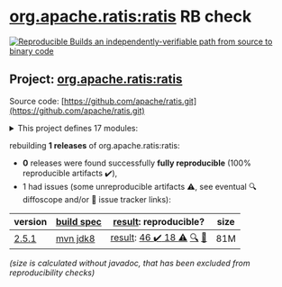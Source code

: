 [org.apache.ratis:ratis](https://central.sonatype.com/artifact/org.apache.ratis/ratis/2.5.1/versions) RB check
=======

[![Reproducible Builds](https://reproducible-builds.org/images/logos/rb.svg) an independently-verifiable path from source to binary code](https://reproducible-builds.org/)

## Project: [org.apache.ratis:ratis](https://central.sonatype.com/artifact/org.apache.ratis/ratis/2.5.1/versions)

Source code: [https://github.com/apache/ratis.git](https://github.com/apache/ratis.git)

<details><summary>This project defines 17 modules:</summary>

* [org.apache.ratis:ratis](https://central.sonatype.com/artifact/org.apache.ratis/ratis/2.5.1)
* [org.apache.ratis:ratis-assembly](https://central.sonatype.com/artifact/org.apache.ratis/ratis-assembly/2.5.1)
* [org.apache.ratis:ratis-client](https://central.sonatype.com/artifact/org.apache.ratis/ratis-client/2.5.1)
* [org.apache.ratis:ratis-common](https://central.sonatype.com/artifact/org.apache.ratis/ratis-common/2.5.1)
* [org.apache.ratis:ratis-docs](https://central.sonatype.com/artifact/org.apache.ratis/ratis-docs/2.5.1)
* [org.apache.ratis:ratis-examples](https://central.sonatype.com/artifact/org.apache.ratis/ratis-examples/2.5.1)
* [org.apache.ratis:ratis-grpc](https://central.sonatype.com/artifact/org.apache.ratis/ratis-grpc/2.5.1)
* [org.apache.ratis:ratis-metrics](https://central.sonatype.com/artifact/org.apache.ratis/ratis-metrics/2.5.1)
* [org.apache.ratis:ratis-netty](https://central.sonatype.com/artifact/org.apache.ratis/ratis-netty/2.5.1)
* [org.apache.ratis:ratis-proto](https://central.sonatype.com/artifact/org.apache.ratis/ratis-proto/2.5.1)
* [org.apache.ratis:ratis-replicated-map](https://central.sonatype.com/artifact/org.apache.ratis/ratis-replicated-map/2.5.1)
* [org.apache.ratis:ratis-resource-bundle](https://central.sonatype.com/artifact/org.apache.ratis/ratis-resource-bundle/2.5.1)
* [org.apache.ratis:ratis-server](https://central.sonatype.com/artifact/org.apache.ratis/ratis-server/2.5.1)
* [org.apache.ratis:ratis-server-api](https://central.sonatype.com/artifact/org.apache.ratis/ratis-server-api/2.5.1)
* [org.apache.ratis:ratis-shell](https://central.sonatype.com/artifact/org.apache.ratis/ratis-shell/2.5.1)
* [org.apache.ratis:ratis-test](https://central.sonatype.com/artifact/org.apache.ratis/ratis-test/2.5.1)
* [org.apache.ratis:ratis-tools](https://central.sonatype.com/artifact/org.apache.ratis/ratis-tools/2.5.1)
</details>

rebuilding **1 releases** of org.apache.ratis:ratis:
- **0** releases were found successfully **fully reproducible** (100% reproducible artifacts :heavy_check_mark:),
- 1 had issues (some unreproducible artifacts :warning:, see eventual :mag: diffoscope and/or :memo: issue tracker links):

| version | [build spec](/BUILDSPEC.md) | [result](https://reproducible-builds.org/docs/jvm/): reproducible? | size |
| -- | --------- | ------ | -- |
| [2.5.1](https://central.sonatype.com/artifact/org.apache.ratis/ratis/2.5.1/pom) | [mvn jdk8](ratis-2.5.1.buildspec) | [result](ratis-2.5.1.buildinfo): [46 :heavy_check_mark:  18 :warning:](ratis-2.5.1.buildcompare) [:mag:](target/ratis-2.5.1.diffoscope) [:memo:](https://issues.apache.org/jira/browse/RATIS-1840) | 81M |

<i>(size is calculated without javadoc, that has been excluded from reproducibility checks)</i>
